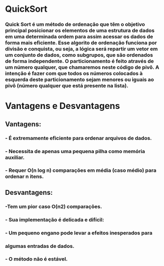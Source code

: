 # QuickSort

### Quick Sort é um método de ordenação que têm o objetivo principal posicionar os elementos de uma estrutura de dados em uma determinada ordem para assim acessar os dados de forma mais eficiente. Esse algorito de ordenação funciona por divisão e conquista, ou seja, a lógica será repartir um vetor em um conjunto de dados, como subgrupos, que são ordenados de forma independente. O particionamento é feito através de um número qualquer, que chamaremos neste código de pivô. A intenção é fazer com que todos os números colocados à esquerda deste particionamento sejam menores ou iguais ao pivô (número qualquer que está presente na lista).
  

  # Vantagens e Desvantagens
## Vantagens: 
### - É extremamente eficiente para ordenar arquivos de dados.
### - Necessita de apenas uma pequena pilha como memória auxiliar. 
### - Requer O(n log n) comparações em média (caso médio) para ordenar n itens. 
 

 ## Desvantagens:
### -Tem um pior caso O(n2) comparações.
### - Sua implementação é delicada e difícil:
### - Um pequeno engano pode levar a efeitos inesperados para
### algumas entradas de dados.
### - O método não é estável. 